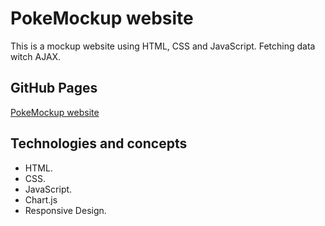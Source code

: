 # PokeMockup website

This is a mockup website using HTML, CSS and JavaScript. Fetching data witch AJAX.

## GitHub Pages

[PokeMockup website](https://mauriciojcarrillo.github.io/pokemockup-website/landing.html)

## Technologies and concepts

- HTML.
- CSS.
- JavaScript.
- Chart.js
- Responsive Design.

